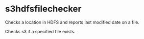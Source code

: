 # s3hdfsfilechecker

Checks a location in HDFS and reports last modified date on a file.

Checks s3 if a specified file exists.
